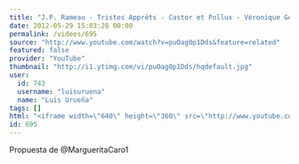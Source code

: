```yaml
---
title: "J.P. Rameau - Tristes Apprêts - Castor et Pollux - Véronique Gens"
date: 2012-05-29 15:03:28 00:00
permalink: /videos/695
source: "http://www.youtube.com/watch?v=puOag0p1Dds&feature=related"
featured: false
provider: "YouTube"
thumbnail: "http://i1.ytimg.com/vi/puOag0p1Dds/hqdefault.jpg"
user:
  id: 743
  username: "luisuruena"
  name: "Luis Urueña"
tags: []
html: "<iframe width=\"640\" height=\"360\" src=\"http://www.youtube.com/embed/puOag0p1Dds?wmode=transparent&fs=1&feature=oembed\" frameborder=\"0\" allowfullscreen></iframe>"
id: 695
---
```


Propuesta de @MargueritaCaro1